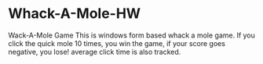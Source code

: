 # Whack-A-Mole-HW
Wack-A-Mole Game
This is  windows form based whack a mole game. If you click the quick mole 10 times, you win the game, if your score goes negative, you lose! average click time is also tracked.
